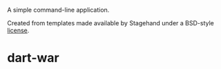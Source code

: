 A simple command-line application.

Created from templates made available by Stagehand under a BSD-style
[license](https://github.com/dart-lang/stagehand/blob/master/LICENSE).
# dart-war
